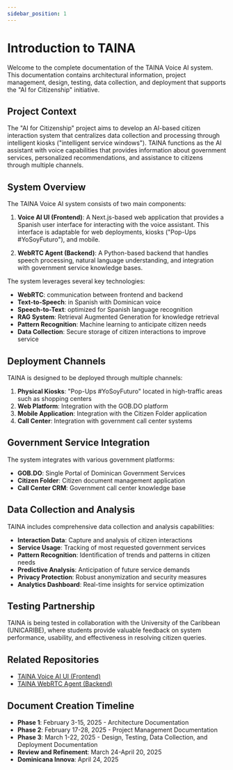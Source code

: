 ```yaml
---
sidebar_position: 1
---
```


# Introduction to TAINA

Welcome to the complete documentation of the TAINA Voice AI system. This documentation contains architectural information, project management, design, testing, data collection, and deployment that supports the "AI for Citizenship" initiative.

## Project Context

The "AI for Citizenship" project aims to develop an AI-based citizen interaction system that centralizes data collection and processing through intelligent kiosks ("intelligent service windows"). TAINA functions as the AI assistant with voice capabilities that provides information about government services, personalized recommendations, and assistance to citizens through multiple channels.

## System Overview

The TAINA Voice AI system consists of two main components:

1. **Voice AI UI (Frontend)**: A Next.js-based web application that provides a Spanish user interface for interacting with the voice assistant. This interface is adaptable for web deployments, kiosks ("Pop-Ups #YoSoyFuturo"), and mobile.

2. **WebRTC Agent (Backend)**: A Python-based backend that handles speech processing, natural language understanding, and integration with government service knowledge bases.

The system leverages several key technologies:

- **WebRTC**: communication between frontend and backend
- **Text-to-Speech**: in Spanish with Dominican voice
- **Speech-to-Text**: optimized for Spanish language recognition
- **RAG System**: Retrieval Augmented Generation for knowledge retrieval
- **Pattern Recognition**: Machine learning to anticipate citizen needs
- **Data Collection**: Secure storage of citizen interactions to improve service

## Deployment Channels

TAINA is designed to be deployed through multiple channels:

1. **Physical Kiosks**: "Pop-Ups #YoSoyFuturo" located in high-traffic areas such as shopping centers
2. **Web Platform**: Integration with the GOB.DO platform
3. **Mobile Application**: Integration with the Citizen Folder application
4. **Call Center**: Integration with government call center systems

## Government Service Integration

The system integrates with various government platforms:

- **GOB.DO**: Single Portal of Dominican Government Services
- **Citizen Folder**: Citizen document management application
- **Call Center CRM**: Government call center knowledge base

## Data Collection and Analysis

TAINA includes comprehensive data collection and analysis capabilities:

- **Interaction Data**: Capture and analysis of citizen interactions
- **Service Usage**: Tracking of most requested government services
- **Pattern Recognition**: Identification of trends and patterns in citizen needs
- **Predictive Analysis**: Anticipation of future service demands
- **Privacy Protection**: Robust anonymization and security measures
- **Analytics Dashboard**: Real-time insights for service optimization

## Testing Partnership

TAINA is being tested in collaboration with the University of the Caribbean (UNICARIBE), where students provide valuable feedback on system performance, usability, and effectiveness in resolving citizen queries.

## Related Repositories

- [TAINA Voice AI UI (Frontend)](https://github.com/geniaops/legaldesign-VoiceAI-UI)
- [TAINA WebRTC Agent (Backend)](https://github.com/geniaops/legaldesign-WebRTC-Agent)

## Document Creation Timeline

- **Phase 1**: February 3-15, 2025 - Architecture Documentation
- **Phase 2**: February 17-28, 2025 - Project Management Documentation
- **Phase 3**: March 1-22, 2025 - Design, Testing, Data Collection, and Deployment Documentation
- **Review and Refinement**: March 24-April 20, 2025
- **Dominicana Innova**: April 24, 2025
